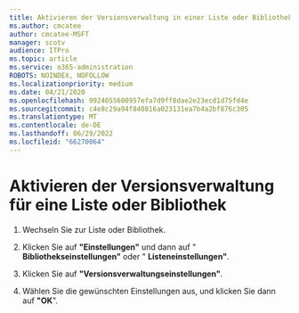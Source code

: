 ```yaml
---
title: Aktivieren der Versionsverwaltung in einer Liste oder Bibliothek
ms.author: cmcatee
author: cmcatee-MSFT
manager: scotv
audience: ITPro
ms.topic: article
ms.service: o365-administration
ROBOTS: NOINDEX, NOFOLLOW
ms.localizationpriority: medium
ms.date: 04/21/2020
ms.openlocfilehash: 9924055600957efa7d9ff8dae2e23ecd1d75fd4e
ms.sourcegitcommit: c4e8c29a94f840816a023131ea7b4a2bf876c305
ms.translationtype: MT
ms.contentlocale: de-DE
ms.lasthandoff: 06/29/2022
ms.locfileid: "66270064"
---
```

# <a name="enable-versioning-for-a-list-or-library"></a>Aktivieren der Versionsverwaltung für eine Liste oder Bibliothek

1. Wechseln Sie zur Liste oder Bibliothek.
    
2. Klicken Sie auf **"Einstellungen"** und dann auf " **Bibliothekseinstellungen"** oder " **Listeneinstellungen"**.
    
3. Klicken Sie auf **"Versionsverwaltungseinstellungen"**.
    
4. Wählen Sie die gewünschten Einstellungen aus, und klicken Sie dann auf **"OK**".
    

